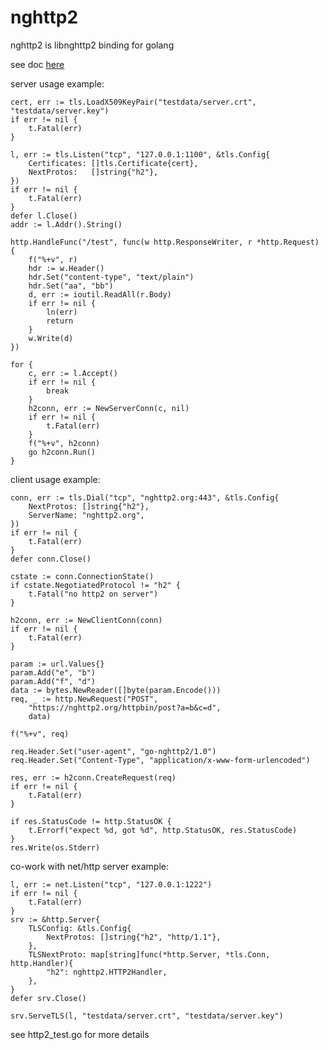 nghttp2
======

nghttp2 is libnghttp2 binding for golang

see doc [here](https://godoc.org/github.com/fangdingjun/nghttp2-go)

server usage example:


	cert, err := tls.LoadX509KeyPair("testdata/server.crt", "testdata/server.key")
	if err != nil {
		t.Fatal(err)
	}

	l, err := tls.Listen("tcp", "127.0.0.1:1100", &tls.Config{
		Certificates: []tls.Certificate{cert},
		NextProtos:   []string{"h2"},
	})
	if err != nil {
		t.Fatal(err)
	}
	defer l.Close()
	addr := l.Addr().String()

	http.HandleFunc("/test", func(w http.ResponseWriter, r *http.Request) {
		f("%+v", r)
		hdr := w.Header()
		hdr.Set("content-type", "text/plain")
		hdr.Set("aa", "bb")
		d, err := ioutil.ReadAll(r.Body)
		if err != nil {
			ln(err)
			return
		}
		w.Write(d)
	})

	for {
		c, err := l.Accept()
		if err != nil {
			break
		}
		h2conn, err := NewServerConn(c, nil)
		if err != nil {
			t.Fatal(err)
		}
		f("%+v", h2conn)
		go h2conn.Run()
	}


client usage example:

    conn, err := tls.Dial("tcp", "nghttp2.org:443", &tls.Config{
        NextProtos: []string{"h2"},
        ServerName: "nghttp2.org",
    })
    if err != nil {
        t.Fatal(err)
    }
    defer conn.Close()

    cstate := conn.ConnectionState()
    if cstate.NegotiatedProtocol != "h2" {
        t.Fatal("no http2 on server")
    }

    h2conn, err := NewClientConn(conn)
    if err != nil {
        t.Fatal(err)
    }

    param := url.Values{}
    param.Add("e", "b")
    param.Add("f", "d")
    data := bytes.NewReader([]byte(param.Encode()))
    req, _ := http.NewRequest("POST",
        "https://nghttp2.org/httpbin/post?a=b&c=d",
        data)

    f("%+v", req)

    req.Header.Set("user-agent", "go-nghttp2/1.0")
    req.Header.Set("Content-Type", "application/x-www-form-urlencoded")

    res, err := h2conn.CreateRequest(req)
    if err != nil {
        t.Fatal(err)
    }

    if res.StatusCode != http.StatusOK {
        t.Errorf("expect %d, got %d", http.StatusOK, res.StatusCode)
    }
    res.Write(os.Stderr)


co-work with net/http server example:

    l, err := net.Listen("tcp", "127.0.0.1:1222")
    if err != nil {
        t.Fatal(err)
    }
    srv := &http.Server{
        TLSConfig: &tls.Config{
            NextProtos: []string{"h2", "http/1.1"},
        },
        TLSNextProto: map[string]func(*http.Server, *tls.Conn, http.Handler){
            "h2": nghttp2.HTTP2Handler,
        },
    }
    defer srv.Close()

    srv.ServeTLS(l, "testdata/server.crt", "testdata/server.key")

see http2_test.go for more details